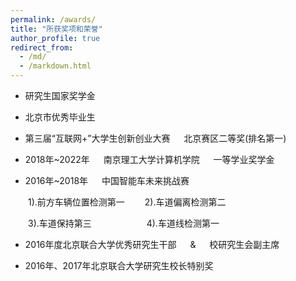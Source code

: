 ```yaml
---
permalink: /awards/
title: "所获奖项和荣誉"
author_profile: true
redirect_from: 
  - /md/
  - /markdown.html
---
```



* 研究生国家奖学金

* 北京市优秀毕业生

* 第三届“互联网+”大学生创新创业大赛 &emsp; 北京赛区二等奖(排名第一)

* 2018年~2022年 &emsp; 南京理工大学计算机学院 &emsp; 一等学业奖学金

* 2016年~2018年 &emsp; 中国智能车未来挑战赛
  
&emsp;&emsp;1).前方车辆位置检测第一
&emsp;&emsp;2).车道偏离检测第二

&emsp;&emsp;3).车道保持第三
&emsp;&emsp;&emsp;&emsp;&emsp;&emsp;4).车道线检测第一

* 2016年度北京联合大学优秀研究生干部 &emsp; & &emsp; 校研究生会副主席

* 2016年、2017年北京联合大学研究生校长特别奖
